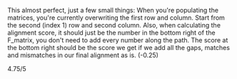 This almost perfect, just a few small things: When you're populating the matrices, you're currently overwriting the first row and column. Start from the second (index 1) row and second column. Also, when calculating the alignment score, it should just be the number in the bottom right of the F_matrix, you don't need to add every number along the path. The score at the bottom right should be the score we get if we add all the gaps, matches and mismatches in our final alignment as is. (-0.25)

4.75/5
